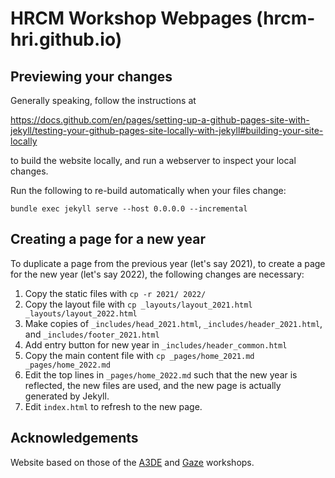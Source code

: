 # HRCM Workshop Webpages (hrcm-hri.github.io)

## Previewing your changes

Generally speaking, follow the instructions at

https://docs.github.com/en/pages/setting-up-a-github-pages-site-with-jekyll/testing-your-github-pages-site-locally-with-jekyll#building-your-site-locally

to build the website locally, and run a webserver to inspect your local changes.

Run the following to re-build automatically when your files change:
```
bundle exec jekyll serve --host 0.0.0.0 --incremental
```

## Creating a page for a new year
To duplicate a page from the previous year (let's say 2021), to create a page for the new year (let's say 2022), the following changes are necessary:

1. Copy the static files with `cp -r 2021/ 2022/`
2. Copy the layout file with `cp _layouts/layout_2021.html _layouts/layout_2022.html`
3. Make copies of `_includes/head_2021.html`, `_includes/header_2021.html`, and `_includes/footer_2021.html`
4. Add entry button for new year in `_includes/header_common.html`
5. Copy the main content file with `cp _pages/home_2021.md _pages/home_2022.md`
6. Edit the top lines in `_pages/home_2022.md` such that the new year is reflected, the new files are used, and the new page is actually generated by Jekyll.
7. Edit `index.html` to refresh to the new page.

## Acknowledgements

Website based on those of the [A3DE](https://github.com/a3de-hri/a3de-hri.github.io) and [Gaze](https://github.com/gazeworkshop/gazeworkshop.github.io) workshops.
